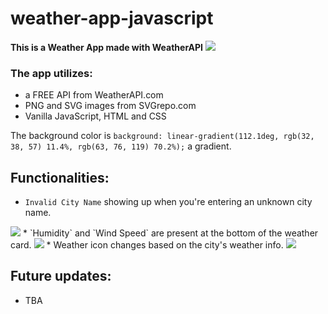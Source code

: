 # weather-app-javascript
**This is a Weather App made with WeatherAPI**
<img src="https://img001.prntscr.com/file/img001/SsaKv7pXT1WH3dH64zq-7w.png">

### The app utilizes:
* a FREE API from WeatherAPI.com 
* PNG and SVG images from SVGrepo.com
* Vanilla JavaScript, HTML and CSS

The background color is `background: linear-gradient(112.1deg, rgb(32, 38, 57) 11.4%, rgb(63, 76, 119) 70.2%);` a gradient.

## Functionalities:
* `Invalid City Name` showing up when you're entering an unknown city name.
<img src="https://img001.prntscr.com/file/img001/btPEsP4HTKq1kV29zVUm1g.png">
* `Humidity` and `Wind Speed` are present at the bottom of the weather card.
<img src="https://img001.prntscr.com/file/img001/wGYxNCDSQtGA3X7OqFzKmQ.png">
* Weather icon changes based on the city's weather info.
<img src="https://i.imgur.com/HSMepxN.png">

## Future updates:
* TBA